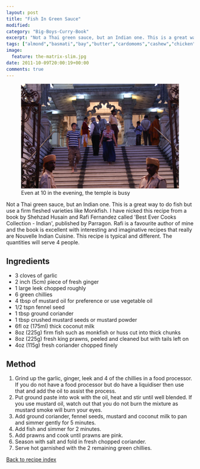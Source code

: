 ```yaml
---
layout: post
title: "Fish In Green Sauce"
modified:
category: "Big-Boys-Curry-Book"
excerpt: "Not a Thai green sauce, but an Indian one. This is a great way to"
tags: ["almond","basmati","bay","butter","cardomoms","cashew","chicken","cinnamon","cloves","cumin","ghee","lamb","mace","nuts","pepper","rice","saffron","turmeric"]
image:
  feature: the-matrix-slim.jpg
date: 2011-10-09T20:00:19+00:00
comments: true
---
```


<figure>
	<a href="/images/bbcb/pict1480.jpg" alt="Temple, Calcutta, India" title="Temple, Calcutta, India &#169; Ashley Kitson 13/09/2011"><img src="/images/bbcb/pict1480.jpg"/></a>
	<figcaption>Even at 10 in the evening, the temple is busy</figcaption>
</figure>

Not a Thai green sauce, but an Indian one. This is a great way to do fish but use a firm fleshed varieties like Monkfish. I have nicked this recipe from a book by Shehzad Husain and Rafi Fernandez called 'Best Ever Cooks Collection - Indian'</a>, published by Parragon. Rafi is a favourite author of mine and the book is excellent with interesting and imaginative recipes that really are Nouvelle Indian Cuisine. This recipe is typical and different. The quantities will serve 4 people.
        
## Ingredients
        
<ul><li>3 cloves of garlic</li><li>2 inch (5cm) piece of fresh ginger</li><li>1 large leek chopped roughly</li><li>6 green chillies</li><li>4 tbsp of mustard oil for preference or use vegetable oil</li><li>1/2 tspn fennel seed</li><li>1 tbsp ground coriander</li><li>1 tbsp crushed mustard seeds or mustard powder</li><li>6fl oz (175ml) thick coconut milk</li><li>8oz (225g) firm fish such as monkfish or huss cut into thick chunks</li><li>8oz (225g) fresh king prawns, peeled and cleaned but with tails left on</li><li>4oz (115g) fresh coriander chopped finely</li></ul>
        
## Method

<ol><li>Grind up the garlic, ginger, leek and 4 of the chillies in a food processor. If you do not have a food processor but do have a liquidiser then use that and add the oil to assist the process.</li><li>Put ground paste into wok with the oil, heat and stir until well blended. If you use mustard oil, watch out that you do not burn the mixture as mustard    smoke will burn your eyes.</li><li>Add ground coriander, fennel seeds, mustard and coconut milk to pan and simmer gently for 5 minutes.</li><li>Add fish and simmer for 2 minutes.</li><li>Add prawns and cook until prawns are pink.</li><li>Season with salt and fold in fresh chopped coriander.</li><li>Serve hot garnished with the 2 remaining green chillies.</li></ol>   

<a href="/bbcb">Back to recipe index</a>      